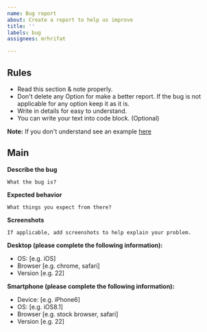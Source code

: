 ```yaml
---
name: Bug report
about: Create a report to help us improve
title: ''
labels: bug
assignees: mrhrifat

---
```


## Rules
- Read this section & note properly.
- Don't delete any Option for make a better report. If the bug is not applicable for any option keep it as it is.
- Write in details for easy to understand.
- You can write your text into code block. (Optional)

**Note:** If you don't understand see an example [here]()

## Main
**Describe the bug**
```
What the bug is?
```

**Expected behavior**
```
What things you expect from there?
```

**Screenshots**
```
If applicable, add screenshots to help explain your problem.
```

**Desktop (please complete the following information):**
 - OS: [e.g. iOS]
 - Browser [e.g. chrome, safari]
 - Version [e.g. 22]

**Smartphone (please complete the following information):**
 - Device: [e.g. iPhone6]
 - OS: [e.g. iOS8.1]
 - Browser [e.g. stock browser, safari]
 - Version [e.g. 22]
